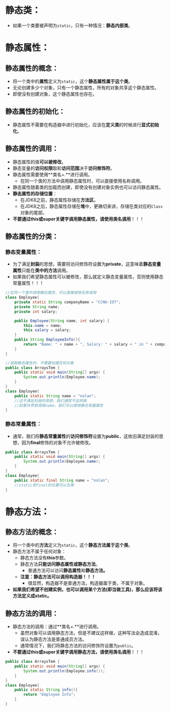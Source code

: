 # 静态类：
- 如果一个类要被声明为`static`，只有一种情况：**静态内部类**。
# 静态属性：
## 静态属性的概念：

- 将一个类中的**属性**定义为`static`，这个**静态属性属于这个类**。
- 无论创建多少个对象，只有一个静态属性，所有的对象共享这个静态属性。
- 即使没有创建对象，这个静态属性也存在。
## 静态属性的初始化：

- 静态属性不需要在构造器中进行初始化，应该在**定义类**的时候进行**显式初始化**。
## 静态属性的调用：

- 静态属性的值**可以被修改**。
- 静态变量的**访问权限**取和**访问范围**决于**访问修饰符**。
- 静态属性需要使用**类名+.**进行调用。
   - 在同一个类的方法中调用静态属性时，可以直接使用名称调用。
- 静态属性随着类的加载而创建，即使没有创建对象实例也可以访问静态属性。
- **静态属性的存储位置**：
   - 在JDK8之前，静态属性存储在**方法区**。
   - 在JDK8之后，静态属性存储在**堆**中，更确切来讲，存储在类对应的`Class`对象的尾部。
- **不要通过this或super关键字调用静态属性，请使用类名调用**！！！
## 静态属性的分类：
### 静态变量属性：

- 为了满足**封装**的思想，需要将访问修饰符设置为**private**，这意味着**静态变量属性**只能在**类中的方法**调用。
- 如果我们希望静态属性可以被修改，那么就定义静态变量属性，否则使用静态常量属性！！！
```java
//在同一个类中调用静态属性，可以直接使用名称调用
class Employee{
    private static String companyName = "CCNU-IOT";
    private String name;
    private int salary;

    public Employee(String name, int salary) {
        this.name = name;
        this.salary = salary;
    }
    public String EmployeeInfo(){
        return "Name: " + name + ", Salary: " + salary + " in " + companyName;
    }
}
```
```java
//调用静态属性时，不需要创建任何对象
public class ArraysTem {
    public static void main(String[] args) {
        System.out.println(Employee.name);
    }
}
class Employee{
    public static String name = "nolan";
    //这不满足封装的思想，我们通常不这样做
    //如果外界想调用name，我们可以使用静态常量属性
}
```
### 静态常量属性：

- 通常，我们将**静态常量属性**的**访问修饰符**设置为**public**，这依旧满足封装的思想，因为**final**修饰的对象不允许被修改。
```java
public class ArraysTem {
    public static void main(String[] args) {
        System.out.println(Employee.name);
    }
}
class Employee{
    public static final String name = "nolan";
    //static和final的位置可以互换
}
```
# 静态方法：
## 静态方法的概念：

- 将一个类中的**方法**定义为`static`，这个**静态方法属于这个类**。
- 静态方法不属于任何对象：
   - 静态方法没有**this**参数。
   - 静态方法**只能访问静态属性或静态方法**。
      - 普通方法可以访问**静态属性**和**静态方法。**
   - **注意：静态方法可以调用构造器！！！**
      - 很显然，构造器不是普通方法，构造器属于类，不属于对象。
- **如果我们希望不创建实例，也可以调用某个方法(即当做工具)，那么应该将该方法定义成static。**
## 静态方法的调用：

- 静态方法的调用：通过**类名+.**进行调用。
   - 虽然对象可以调用静态方法，但是不建议这样做，这种写法会造成混淆，误认为静态方法是普通成员方法。
   - 通常情况下，我们将静态方法的访问修饰符设置为`public`。
- **不要通过this或super关键字调用静态方法，请使用类名调用**！！！
```java
public class ArraysTem {
    public static void main(String[] args) {
        System.out.println(Employee.info());
    }
}
class Employee{
    public static String info(){
        return "Employee Info";
    }
}
```
